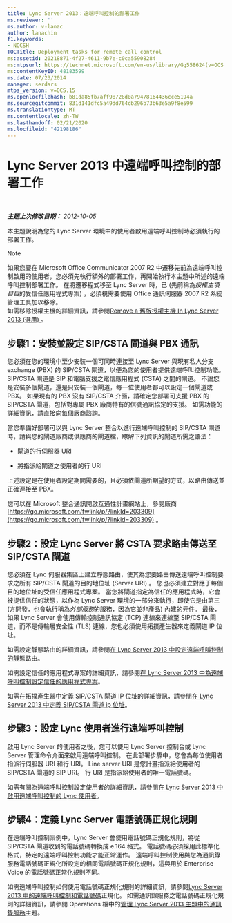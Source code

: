 ```yaml
---
title: Lync Server 2013：遠端呼叫控制的部署工作
ms.reviewer: ''
ms.author: v-lanac
author: lanachin
f1.keywords:
- NOCSH
TOCTitle: Deployment tasks for remote call control
ms:assetid: 20218871-4f27-4611-9b7e-c0ca55908284
ms:mtpsurl: https://technet.microsoft.com/en-us/library/Gg558624(v=OCS.15)
ms:contentKeyID: 48183599
ms.date: 07/23/2014
manager: serdars
mtps_version: v=OCS.15
ms.openlocfilehash: b81da85fb7aff98728d0a79478164436cce5194a
ms.sourcegitcommit: 831d141dfc5a49dd764cb296b73b63e5a9f8e599
ms.translationtype: MT
ms.contentlocale: zh-TW
ms.lasthandoff: 02/21/2020
ms.locfileid: "42198186"
---
```

<div data-xmlns="http://www.w3.org/1999/xhtml">

<div class="topic" data-xmlns="http://www.w3.org/1999/xhtml" data-msxsl="urn:schemas-microsoft-com:xslt" data-cs="https://msdn.microsoft.com/">

<div data-asp="https://msdn2.microsoft.com/asp">

# <a name="deployment-tasks-for-remote-call-control-in-lync-server-2013"></a>Lync Server 2013 中遠端呼叫控制的部署工作

</div>

<div id="mainSection">

<div id="mainBody">

<span> </span>

_**主題上次修改日期：** 2012-10-05_

本主題說明為您的 Lync Server 環境中的使用者啟用遠端呼叫控制時必須執行的部署工作。

<div>


> [!NOTE]  
> 如果您要在 Microsoft Office Communicator 2007 R2 中遷移先前為遠端呼叫控制啟用的使用者，您必須先執行額外的部署工作，再開始執行本主題中所述的遠端呼叫控制部署工作。 在將遷移程式移至 Lync Server 時，已 (先前稱為<EM>授權主項目目</EM>的受信任應用程式專案) ，必須視需要使用 Office 通訊伺服器 2007 R2 系統管理工具加以移除。<BR>如需移除授權主機的詳細資訊，請參閱<A href="lync-server-2013-remove-a-legacy-authorized-host-optional.md">Remove a 舊版授權主機 In Lync Server 2013 (選用) </A>。



</div>

<div>

## <a name="step-1-install-and-configure-the-sipcsta-gateway-to-communicate-with-your-pbx"></a>步驟1：安裝並設定 SIP/CSTA 閘道與 PBX 通訊

您必須在您的環境中至少安裝一個可同時連接至 Lync Server 與現有私人分支 exchange (PBX) 的 SIP/CSTA 閘道，以便為您的使用者提供遠端呼叫控制功能。 SIP/CSTA 閘道是 SIP 和電腦支援之電信應用程式 (CSTA) 之間的閘道。 不論您是安裝多個閘道，還是只安裝一個閘道，每一位使用者都可以設定一個閘道或 PBX。 如果現有的 PBX 沒有 SIP/CSTA 介面，請確定您部署可支援 PBX 的 SIP/CSTA 閘道，包括對專屬 PBX 廠商特有的信號通訊協定的支援。 如需功能的詳細資訊，請直接向每個廠商諮詢。

當您準備好部署可以與 Lync Server 整合以進行遠端呼叫控制的 SIP/CSTA 閘道時，請與您的閘道廠商或供應商的閘道檔，瞭解下列資訊的閘道所需之語法：

  - 閘道的行伺服器 URI

  - 將指派給閘道之使用者的行 URI

上述設定是在使用者設定期間需要的，且必須依閘道所期望的方式，以路由傳送並正確連接至 PBX。

您可以在 Microsoft 整合通訊開啟互通性計畫網站上，參閱廠商 [https://go.microsoft.com/fwlink/p/?linkId=203309](https://go.microsoft.com/fwlink/p/?linkid=203309) 。

</div>

<div>

## <a name="step-2-configure-lync-server-to-route-csta-requests-to-the-sipcsta-gateway"></a>步驟2：設定 Lync Server 將 CSTA 要求路由傳送至 SIP/CSTA 閘道

您必須在 Lync 伺服器集區上建立靜態路由，使其為您要路由傳送遠端呼叫控制要求之所有 SIP/CSTA 閘道的目的地位址 (Server URI) 。 您也必須建立對應于每個目的地位址的受信任應用程式專案。 當您將閘道指定為信任的應用程式時，它會被提供信任的狀態，以作為 Lync Server 環境的一部分來執行，即使它是由第三 (方開發，也會執行稱為*外部服務*的服務，因為它並非產品) 內建的元件。 最後，如果 Lync Server 會使用傳輸控制通訊協定 (TCP) 連線來連線至 SIP/CSTA 閘道，而不是傳輸層安全性 (TLS) 連線，您也必須使用拓撲產生器來定義閘道 IP 位址。

如需設定靜態路由的詳細資訊，請參閱[在 Lync Server 2013 中設定遠端呼叫控制的靜態路由](lync-server-2013-configure-a-static-route-for-remote-call-control.md)。

如需設定信任的應用程式專案的詳細資訊，請參閱[在 Lync Server 2013 中為遠端呼叫控制設定信任的應用程式專案](lync-server-2013-configure-a-trusted-application-entry-for-remote-call-control.md)。

如需在拓撲產生器中定義 SIP/CSTA 閘道 IP 位址的詳細資訊，請參閱[在 Lync Server 2013 中定義 SIP/CSTA 閘道 ip 位址](lync-server-2013-define-a-sip-csta-gateway-ip-address.md)。

</div>

<div>

## <a name="step-3-configure-lync-users-for-remote-call-control"></a>步驟3：設定 Lync 使用者進行遠端呼叫控制

啟用 Lync Server 的使用者之後，您可以使用 Lync Server 控制台或 Lync Server 管理命令介面來啟用遠端呼叫控制。 在此部署步驟中，您會為每位使用者指派行伺服器 URI 和行 URI。 Line server URI 是您計畫指派給使用者的 SIP/CSTA 閘道的 SIP URI。 行 URI 是指派給使用者的唯一電話號碼。

如需有關為遠端呼叫控制設定使用者的詳細資訊，請參閱[在 Lync Server 2013 中啟用遠端呼叫控制的 Lync 使用者](lync-server-2013-enable-lync-users-for-remote-call-control.md)。

</div>

<div>

## <a name="step-4-define-the-lync-server-phone-number-normalization-rules"></a>步驟4：定義 Lync Server 電話號碼正規化規則

在遠端呼叫控制案例中，Lync Server 會使用電話號碼正規化規則，將從 SIP/CSTA 閘道收到的電話號碼轉換成 e.164 格式。 電話號碼必須採用此標準化格式，特定的遠端呼叫控制功能才能正常運作。 遠端呼叫控制使用與您為通訊錄服務電話號碼正規化所設定的相同電話號碼正規化規則，這與用於 Enterprise Voice 的電話號碼正常化規則不同。

如需遠端呼叫控制如何使用電話號碼正規化規則的詳細資訊，請參閱[Lync Server 2013 中的遠端呼叫控制和電話號碼](lync-server-2013-remote-call-control-and-phone-number-normalization.md)正規化。 如需通訊錄服務之電話號碼正規化規則的詳細資訊，請參閱 Operations 檔中的[管理 Lync Server 2013 主題中的通訊錄服務](lync-server-2013-administering-the-address-book-service.md)主題。

</div>

</div>

<span> </span>

</div>

</div>

</div>


